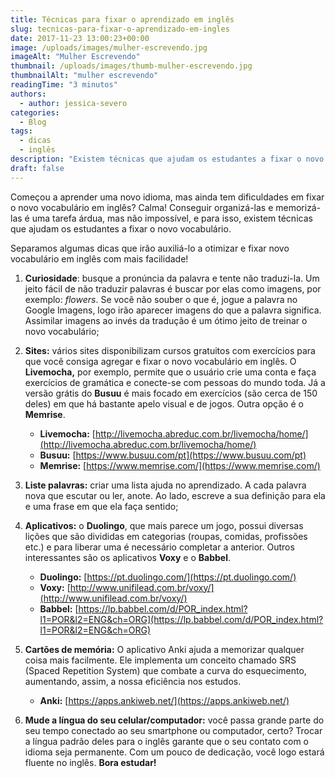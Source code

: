 ```yaml
---
title: Técnicas para fixar o aprendizado em inglês
slug: tecnicas-para-fixar-o-aprendizado-em-ingles
date: 2017-11-23 13:00:23+00:00
image: /uploads/images/mulher-escrevendo.jpg
imageAlt: "Mulher Escrevendo"
thumbnail: /uploads/images/thumb-mulher-escrevendo.jpg
thumbnailAlt: "mulher escrevendo"
readingTime: "3 minutos"
authors:
  - author: jessica-severo
categories:
  - Blog
tags:
  - dicas
  - inglês
description: "Existem técnicas que ajudam os estudantes a fixar o novo vocabulário"
draft: false
---
```


Começou a aprender uma novo idioma, mas ainda tem dificuldades em fixar o novo
vocabulário em inglês? Calma! Conseguir organizá-las e memorizá-las é uma tarefa
árdua, mas não impossível, e para isso, existem técnicas que ajudam os
estudantes a fixar o novo vocabulário.

Separamos algumas dicas que irão auxiliá-lo a otimizar e fixar novo vocabulário
em inglês com mais facilidade!

1. **Curiosidade**: busque a pronúncia da palavra e tente não traduzi-la. Um
   jeito fácil de não traduzir palavras é buscar por elas como imagens, por
   exemplo: _flowers_. Se você não souber o que é, jogue a palavra no Google
   Imagens, logo irão aparecer imagens do que a palavra significa. Assimilar
   imagens ao invés da tradução é um ótimo jeito de treinar o novo vocabulário;
2. **Sites:** vários sites disponibilizam cursos gratuitos com exercícios para
   que você consiga agregar e fixar o novo vocabulário em inglês. O
   **Livemocha,** por exemplo, permite que o usuário crie uma conta e faça
   exercícios de gramática e conecte-se com pessoas do mundo toda. Já a versão
   grátis do **Busuu** é mais focado em exercícios (são cerca de 150 deles) em
   que há bastante apelo visual e de jogos. Outra opção é o **Memrise**.

   - **Livemocha:** [http://livemocha.abreduc.com.br/livemocha/home/](http://livemocha.abreduc.com.br/livemocha/home/)
   - **Busuu:** [https://www.busuu.com/pt](https://www.busuu.com/pt)
   - **Memrise:** [https://www.memrise.com/](https://www.memrise.com/)

3. **Liste palavras:** criar uma lista ajuda no aprendizado. A cada palavra
   nova que escutar ou ler, anote. Ao lado, escreve a sua definição para ela e
   uma frase em que ela faça sentido;
4. **Aplicativos:** o **Duolingo**, que mais parece um jogo, possui diversas
   lições que são divididas em categorias (roupas, comidas, profissões etc.) e
   para liberar uma é necessário completar a anterior. Outros interessantes são
   os aplicativos **Voxy** e o **Babbel**.

   - **Duolingo:** [https://pt.duolingo.com/](https://pt.duolingo.com/)
   - **Voxy:** [http://www.unifilead.com.br/voxy/](http://www.unifilead.com.br/voxy/)
   - **Babbel:** [https://lp.babbel.com/d/POR_index.html?l1=POR&l2=ENG&ch=ORG](https://lp.babbel.com/d/POR_index.html?l1=POR&l2=ENG&ch=ORG)

5. **Cartões de memória:** O aplicativo Anki ajuda a memorizar qualquer coisa
   mais facilmente. Ele implementa um conceito chamado SRS (Spaced Repetition
   System) que combate a curva do esquecimento, aumentando, assim, a nossa
   eficiência nos estudos.

   - **Anki:** [https://apps.ankiweb.net/](https://apps.ankiweb.net/)

6. **Mude a língua do seu celular/computador:** você passa grande parte do seu
   tempo conectado ao seu smartphone ou computador, certo? Trocar a língua
   padrão deles para o inglês garante que o seu contato com o idioma seja
   permanente. Com um pouco de dedicação, você logo estará fluente no inglês. **Bora estudar!**
